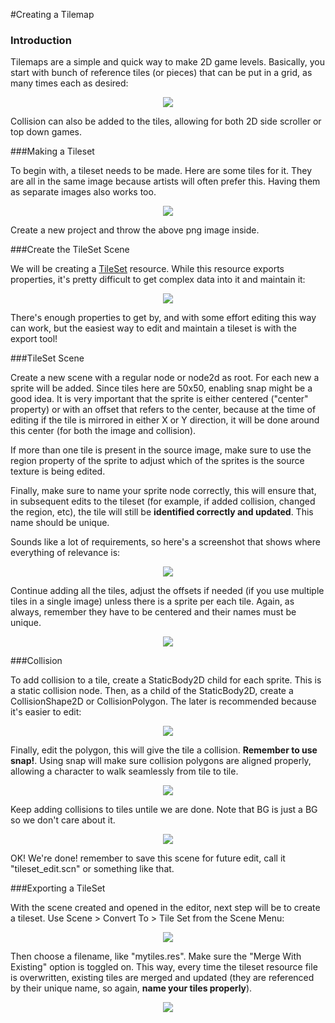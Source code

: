 #Creating a Tilemap

### Introduction
Tilemaps are a simple and quick way to make 2D game levels. Basically, you start with bunch of reference tiles (or pieces) that can be put in a grid, as many times each as desired:

<p align="center"><img src="images/tilemap.png"></p>

Collision can also be added to the tiles, allowing for both 2D side scroller or top down games.

###Making a Tileset

To begin with, a tileset needs to be made. Here are some tiles for it. They are all in the same image because artists will often prefer this. Having them as separate images also works too.

<p align="center"><img src="images/tileset.png"></p>

Create a new project and throw the above png image inside.

###Create the TileSet Scene

We will be creating a [TileSet](class_tileset) resource. While this resource exports properties, it's pretty difficult to get complex data into it and maintain it:

<p align="center"><img src="images/tileset_edit_resource.png"></p>

There's enough properties to get by, and with some effort editing this way can work, but the easiest way to edit and maintain a tileset is with the export tool!

###TileSet Scene

Create a new scene with a regular node or node2d as root. For each new a sprite will be added. Since tiles here are 50x50, enabling snap might be a good idea. It is very important that the sprite is either centered ("center" property) or with an offset that refers to the center, because at the time of editing if the tile is mirrored in either X or Y direction, it will be done around this center (for both the image and collision).

If more than one tile is present in the source image, make sure to use the region property of the sprite to adjust which of the sprites is the source texture is being edited.

Finally, make sure to name your sprite node correctly, this will ensure that, in subsequent edits to the tileset (for example, if added collision, changed the region, etc), the tile will still be **identified correctly and updated**. This name should be unique.

Sounds like a lot of requirements, so here's a screenshot that shows where everything of relevance is:

<p align="center"><img src="images/tile_example.png"></p>

Continue adding all the tiles, adjust the offsets if needed (if you use multiple tiles in a single image) unless there is a sprite per each tile. Again, as always, remember they have to be centered and their names must be unique.

<p align="center"><img src="images/tile_example2.png"></p> 

###Collision

To add collision to a tile, create a StaticBody2D child for each sprite. This is a static collision node. Then, as a child of the StaticBody2D, create a CollisionShape2D or CollisionPolygon. The later is recommended because it's easier to edit:

<p align="center"><img src="images/tile_example3.png"></p> 

Finally, edit the polygon, this will give the tile a collision. **Remember to use snap!**. Using snap will make sure collision polygons are aligned properly, allowing a character to walk seamlessly from tile to tile.

<p align="center"><img src="images/tile_example4.png"></p> 

Keep adding collisions to tiles untile we are done. Note that BG is just a BG so we don't care about it.

<p align="center"><img src="images/tile_example5.png"></p> 

OK! We're done! remember to save this scene for future edit, call it "tileset_edit.scn" or something like that.

###Exporting a TileSet

With the scene created and opened in the editor, next step will be to create a tileset. Use Scene > Convert To > Tile Set from the Scene Menu:

<p align="center"><img src="images/tileset_export.png"></p> 

Then choose a filename, like "mytiles.res". Make sure the "Merge With Existing" option is toggled on. This way, every time the tileset resource file is overwritten, existing tiles are merged and updated (they are referenced by their unique name, so again, **name your tiles properly**).

<p align="center"><img src="images/tileset_merge.png"></p> 




